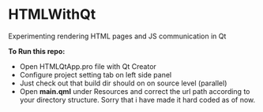# HTMLWithQt
Experimenting rendering HTML pages and JS communication in Qt

**To Run this repo:**
* Open HTMLQtApp.pro file with Qt Creator
* Configure project setting tab on left side panel
* Just check out that build dir should on on source level (parallel)
* Open **main.qml** under Resources and correct the url path according to your directory structure. Sorry that i have made it hard coded as of now.

